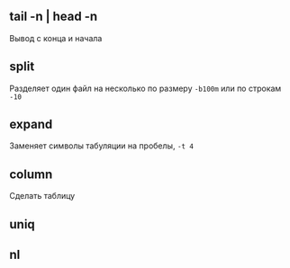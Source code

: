 ## tail -n | head -n
Вывод с конца и начала

## split 
Разделяет один файл на несколько по размеру ```-b100m``` или по строкам ```-10```

## expand
Заменяет символы табуляции на пробелы, ```-t 4```

## column
Сделать таблицу

## uniq

## nl
